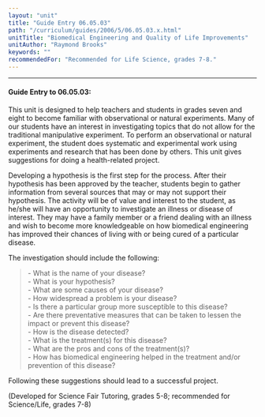 ```yaml
---
layout: "unit"
title: "Guide Entry 06.05.03"
path: "/curriculum/guides/2006/5/06.05.03.x.html"
unitTitle: "Biomedical Engineering and Quality of Life Improvements"
unitAuthor: "Raymond Brooks"
keywords: ""
recommendedFor: "Recommended for Life Science, grades 7-8."
---
```

<body>
<hr/>
<h4>
Guide Entry to 06.05.03:
</h4>
<p>
This unit is designed to help teachers and students in grades seven and eight to become familiar with observational or natural experiments. Many of our students have an interest in investigating topics that do not allow for the traditional manipulative experiment. To perform an observational or natural experiment, the student does systematic and experimental work using experiments and research that has been done by others. This unit gives suggestions for doing a health-related project.
</p>
<p>
Developing a hypothesis is the first step for the process. After their hypothesis has been approved by the teacher, students begin to gather information from several sources that may or may not support their hypothesis. The activity will be of value and interest to the student, as he/she will have an opportunity to investigate an illness or disease of interest. They may have a family member or a friend dealing with an illness and wish to become more knowledgeable on how biomedical engineering has improved their chances of living with or being cured of a particular disease.
</p>
<p>
The investigation should include the following:
</p>
<blockquote>
<dl>
<dt>
- What is the name of your disease?
<dt>
- What is your hypothesis?
<dt>
- What are some causes of your disease?
<dt>
- How widespread a problem is your disease?
<dt>
- Is there a particular group more susceptible to this disease?
<dt>
- Are there preventative measures that can be taken to lessen the impact or prevent this disease?
<dt>
- How is the disease detected?
<dt>
- What is the treatment(s) for this disease?
<dt>
- What are the pros and cons of the treatment(s)?
<dt>
- How has biomedical engineering helped in the treatment and/or prevention of this disease?
</dt>
</dt>
</dt>
</dt>
</dt>
</dt>
</dt>
</dt>
</dt>
</dt>
</dl>
</blockquote>
<p>
Following these suggestions should lead to a successful project.
</p>
<p>
(Developed for Science Fair Tutoring, grades 5-8; recommended for Science/Life, grades 7-8)
</p>
</body>
